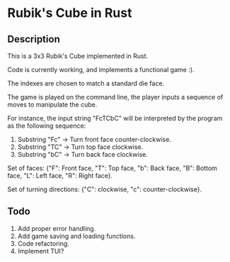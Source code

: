 # Rubik's Cube in Rust
## Description
This is a 3x3 Rubik's Cube implemented in Rust.

Code is currently working, and implements a functional game :). 
 
The indexes are chosen to match a standard die face.

The game is played on the command line, the player inputs a sequence of moves to manipulate the cube.  

For instance, the input string "FcTCbC" will be interpreted by the program as the following sequence:

1. Substring "Fc" -> Turn front face counter-clockwise.
2. Substring "TC" -> Turn top face clockwise.
3. Substring "bC" -> Turn back face clockwise.

Set of faces: {"F": Front face, "T": Top face, "b": Back face, "B": Bottom face, "L": Left face, "R": Right face}.

Set of turning directions: {"C": clockwise, "c": counter-clockwise}.


## Todo
1. Add proper error handling.
2. Add game saving and loading functions.
3. Code refactoring.
4. Implement TUI?
